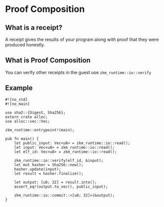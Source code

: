 # Proof Composition

## What is a receipt?

A receipt gives the results of your program along with proof that they were produced honestly.

## What is Proof Composition

You can verify other receipts in the guest use ```zkm_runtime::io::verify```

## Example

```
#![no_std]
#![no_main]

use sha2::{Digest, Sha256};
extern crate alloc;
use alloc::vec::Vec;

zkm_runtime::entrypoint!(main);

pub fn main() {
    let public_input: Vec<u8> = zkm_runtime::io::read();
    let input: Vec<u8> = zkm_runtime::io::read();
    let elf_id: Vec<u8> = zkm_runtime::io::read();

    zkm_runtime::io::verify(elf_id, &input);
    let mut hasher = Sha256::new();
    hasher.update(input);
    let result = hasher.finalize();

    let output: [u8; 32] = result.into();
    assert_eq!(output.to_vec(), public_input);

    zkm_runtime::io::commit::<[u8; 32]>(&output);
}

```